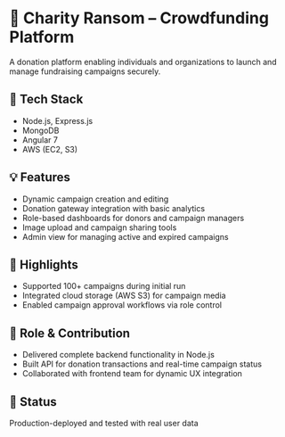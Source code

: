 # 🎁 Charity Ransom – Crowdfunding Platform

A donation platform enabling individuals and organizations to launch and manage fundraising campaigns securely.

## 🧰 Tech Stack

- Node.js, Express.js
- MongoDB
- Angular 7
- AWS (EC2, S3)

## 💡 Features

- Dynamic campaign creation and editing
- Donation gateway integration with basic analytics
- Role-based dashboards for donors and campaign managers
- Image upload and campaign sharing tools
- Admin view for managing active and expired campaigns

## 🚀 Highlights

- Supported 100+ campaigns during initial run
- Integrated cloud storage (AWS S3) for campaign media
- Enabled campaign approval workflows via role control

## 📂 Role & Contribution

- Delivered complete backend functionality in Node.js
- Built API for donation transactions and real-time campaign status
- Collaborated with frontend team for dynamic UX integration

## 📌 Status

Production-deployed and tested with real user data
